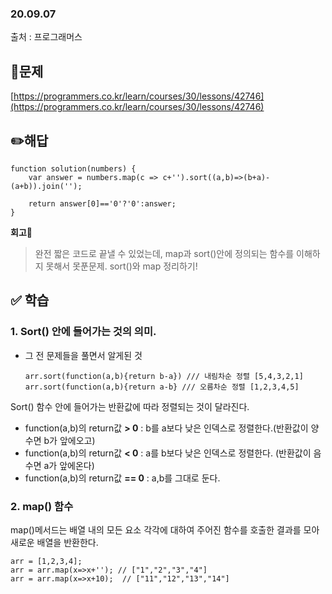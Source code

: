 ### 20.09.07

출처 : 프로그래머스

## 📝문제

[https://programmers.co.kr/learn/courses/30/lessons/42746](https://programmers.co.kr/learn/courses/30/lessons/42746)

## ✏️해답

```
function solution(numbers) {
    var answer = numbers.map(c => c+'').sort((a,b)=>(b+a)-(a+b)).join('');

    return answer[0]=='0'?'0':answer;
}
```

**회고🧐**

> 완전 짧은 코드로 끝낼 수 있었는데, map과 sort()안에 정의되는 함수를 이해하지 못해서 못푼문제. sort()와 map 정리하기!

## ✅ 학습

### 1\. Sort() 안에 들어가는 것의 의미.

-   그 전 문제들을 풀면서 알게된 것
    
    ```
    arr.sort(function(a,b){return b-a}) /// 내림차순 정렬 [5,4,3,2,1]
    arr.sort(function(a,b){return a-b} /// 오름차순 정렬 [1,2,3,4,5]
    ```
    

Sort() 함수 안에 들어가는 반환값에 따라 정렬되는 것이 달라진다.

-   function(a,b)의 return값 **\> 0** : b를 a보다 낮은 인덱스로 정렬한다.(반환값이 양수면 b가 앞에오고)
-   function(a,b)의 return값 **< 0** : a를 b보다 낮은 인덱스로 정렬한다. (반환값이 음수면 a가 앞에온다)
-   function(a,b)의 return값 **\== 0** : a,b를 그대로 둔다.

### 2\. map() 함수

map()메서드는 배열 내의 모든 요소 각각에 대하여 주어진 함수를 호출한 결과를 모아 새로운 배열을 반환한다.

```
arr = [1,2,3,4]; 
arr = arr.map(x=>x+''); // ["1","2","3","4"] 
arr = arr.map(x=>x+10);  // ["11","12","13","14"]
```